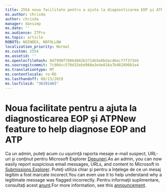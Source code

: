 ```yaml
---
title: 2554 noua facilitate pentru a ajuta la diagnosticarea EOP şi ATP
ms.author: chrisda
author: chrisda
manager: dansimp
ms.date: ''
ms.audience: ITPro
ms.topic: article
ROBOTS: NOINDEX, NOFOLLOW
localization_priority: Normal
ms.custom: 2554
ms.assetid: ''
ms.openlocfilehash: 0d7990f78864882b3714b5e0bdacd6ecf7f373d4
ms.sourcegitcommit: 7c90dcc570d32ebd968e3e4e816a7b482890b3a4
ms.translationtype: MT
ms.contentlocale: ro-RO
ms.lasthandoff: 08/13/2019
ms.locfileid: "36391465"
---
```

# <a name="new-feature-to-help-diagnose-eop-and-atp"></a><span data-ttu-id="67bec-102">Noua facilitate pentru a ajuta la diagnosticarea EOP şi ATP</span><span class="sxs-lookup"><span data-stu-id="67bec-102">New feature to help diagnose EOP and ATP</span></span>

<span data-ttu-id="67bec-103">Ca un admin, puteţi acum cu uşurinţă raporta mesaje e-mail suspect, URL-uri şi conţinut pentru Microsoft Explorer [Depuneri](https://protection.office.com/reportsubmission).</span><span class="sxs-lookup"><span data-stu-id="67bec-103">As an admin, you can now easily report suspicious email messages, URLs, and content to Microsoft in [Submissions Explorer](https://protection.office.com/reportsubmission).</span></span> <span data-ttu-id="67bec-104">Puteţi utiliza chiar şi pentru a înţelege de ce un mesaj legitim a fost marcate incorect.</span><span class="sxs-lookup"><span data-stu-id="67bec-104">You can even use it to help understand why a legitimate message was flagged incorrectly.</span></span> <span data-ttu-id="67bec-105">Pentru informaţii suplimentare, consultaţi acest [anunt](https://techcommunity.microsoft.com/t5/Security-Privacy-and-Compliance/Empower-security-teams-to-easily-report-suspicious-emails-amp/ba-p/752622).</span><span class="sxs-lookup"><span data-stu-id="67bec-105">For more information, see this [announcement](https://techcommunity.microsoft.com/t5/Security-Privacy-and-Compliance/Empower-security-teams-to-easily-report-suspicious-emails-amp/ba-p/752622).</span></span>
